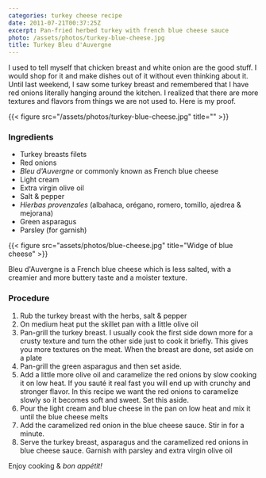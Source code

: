 ```yaml
---
categories: turkey cheese recipe
date: 2011-07-21T00:37:25Z
excerpt: Pan-fried herbed turkey with french blue cheese sauce
photo: /assets/photos/turkey-blue-cheese.jpg
title: Turkey Bleu d'Auvergne
---
```


I used to tell myself that chicken breast and white onion are the good stuff. I would shop for it and make dishes out of it without even thinking about it. Until last weekend, I saw some turkey breast and remembered that I have red onions literally hanging around the kitchen. I realized that there are more textures and flavors from things we are not used to. Here is my proof.

{{< figure src="/assets/photos/turkey-blue-cheese.jpg" title="" >}}

### Ingredients

* Turkey breasts filets
* Red onions
* _Bleu d'Auvergne_ or commonly known as French blue cheese
* Light cream
* Extra virgin olive oil
* Salt & pepper
* _Hierbas provenzales_ (albahaca, orégano, romero, tomillo, ajedrea & mejorana)
* Green asparagus
* Parsley (for garnish)

{{< figure src="assets/photos/blue-cheese.jpg" title="Widge of blue cheese" >}}

Bleu d'Auvergne is a French blue cheese which is less salted, with a creamier and more buttery taste and a moister texture.

### Procedure

1. Rub the turkey breast with the herbs, salt & pepper
2. On medium heat put the skillet pan with a little olive oil
3. Pan-grill the turkey breast. I usually cook the first side down more for a crusty texture and turn the other side just to cook it briefly. This gives you more textures on the meat. When the breast are done, set aside on a plate
4. Pan-grill the green asparagus and then set aside.
5. Add a little more olive oil and caramelize the red onions by slow cooking it on low heat. If you sauté it real fast you will end up with crunchy and stronger flavor. In this recipe we want the red onions to caramelize slowly so it becomes soft and sweet. Set this aside.
6. Pour the light cream and blue cheese in the pan on low heat and mix it until the blue cheese melts
7. Add the caramelized red onion in the blue cheese sauce. Stir in for a minute.
8. Serve the turkey breast, asparagus and the caramelized red onions in blue cheese sauce. Garnish with parsley and extra virgin olive oil

Enjoy cooking & _bon appétit!_
